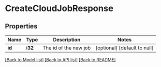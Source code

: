 # CreateCloudJobResponse

## Properties
Name | Type | Description | Notes
------------ | ------------- | ------------- | -------------
**id** | **i32** | The id of the new job | [optional] [default to null]

[[Back to Model list]](../README.md#documentation-for-models) [[Back to API list]](../README.md#documentation-for-api-endpoints) [[Back to README]](../README.md)


